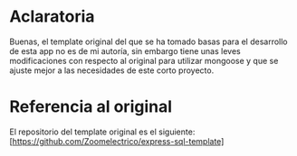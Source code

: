 # Aclaratoria
Buenas, el template original del que se ha tomado basas para el desarrollo de esta app no es de mi autoría, sin embargo tiene unas leves modificaciones con respecto al original para utilizar mongoose y que se ajuste mejor a las necesidades de este corto proyecto.

# Referencia al original
El repositorio del template original es el siguiente: [https://github.com/Zoomelectrico/express-sql-template]

